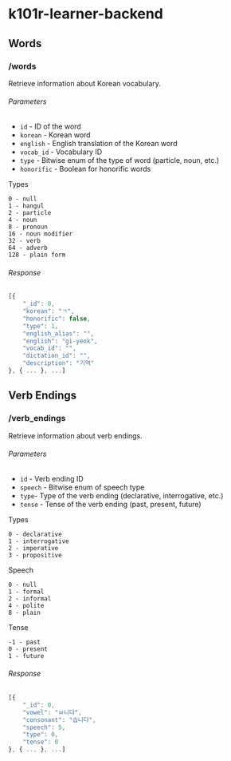 # k101r-learner-backend


## Words

### /words

Retrieve information about Korean vocabulary.

###### Parameters
- `id` - ID of the word
- `korean` - Korean word
- `english` - English translation of the Korean word
- `vocab_id` - Vocabulary ID
- `type` - Bitwise enum of the type of word (particle, noun, etc.)
- `honorific` - Boolean for honorific words

Types
```
0 - null
1 - hangul
2 - particle
4 - noun
8 - pronoun
16 - noun modifier
32 - verb
64 - adverb
128 - plain form
```

###### Response

```javascript
[{
    "_id": 0,
    "korean": "ㄱ",
    "honorific": false,
    "type": 1,
    "english_alias": "",
    "english": "gi-yeok",
    "vocab_id": "",
    "dictation_id": "",
    "description": "기역"
}, { ... }, ...]
```

## Verb Endings

### /verb_endings

Retrieve information about verb endings.

###### Parameters
- `id` - Verb ending ID
- `speech` - Bitwise enum of speech type
- `type`- Type of the verb ending (declarative, interrogative, etc.)
- `tense` - Tense of the verb ending (past, present, future)

Types
```
0 - declarative
1 - interrogative
2 - imperative
3 - propositive
```

Speech
```
0 - null
1 - formal
2 - informal
4 - polite
8 - plain
```

Tense
```
-1 - past
0 - present
1 - future
```

###### Response

```javascript
[{
    "_id": 0,
    "vowel": "ㅂ니다",
    "consonant": "습니다",
    "speech": 5,
    "type": 0,
    "tense": 0
}, { ... }, ...]
```


